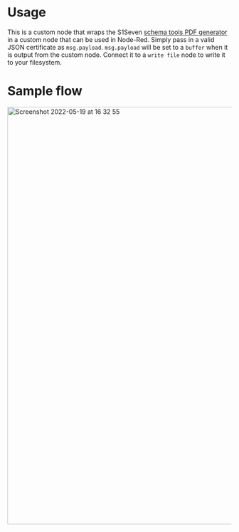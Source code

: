 # Usage

This is a custom node that wraps the S1Seven [schema tools PDF generator](https://www.npmjs.com/package/@s1seven/schema-tools-generate-pdf/v/0.0.19) in a custom node that can be used in Node-Red. Simply pass in a valid JSON certificate as `msg.payload`. `msg.payload` will be set to a `buffer` when it is output from the custom node. Connect it to a `write file` node to write it to your filesystem.

# Sample flow

<img width="939" alt="Screenshot 2022-05-19 at 16 32 55" src="https://user-images.githubusercontent.com/21305201/169474693-623da5d4-5330-4506-a4f0-840f4ae94658.png">
